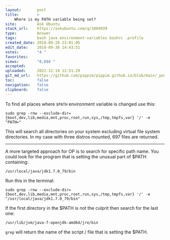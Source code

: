 ```yaml
---
layout:       post
title:        >
    Where is my PATH variable being set?
site:         Ask Ubuntu
stack_url:    https://askubuntu.com/q/1069939
type:         Answer
tags:         bash java environment-variables bashrc .profile
created_date: 2018-08-28 23:01:05
edit_date:    2018-09-30 14:43:51
votes:        "4 "
favorites:    
views:        "8,694 "
accepted:     
uploaded:     2022-12-19 12:51:29
git_md_url:   https://github.com/pippim/pippim.github.io/blob/main/_posts/2018/2018-08-28-Where-is-my-PATH-variable-being-set_.md
toc:          false
navigation:   false
clipboard:    false
---
```


To find all places where `$PATH` environment variable is changed use this:

``` 
sudo grep -rnw --exclude-dir={boot,dev,lib,media,mnt,proc,root,run,sys,/tmp,tmpfs,var} '/' -e "PATH="
```

This will search all directories on your system excluding virtual file system directories. In my case with three distros mounted, 697 files are returned.


----------


A more targeted approach for OP is to search for specific path name. You could look for the program that is setting the unusual part of $PATH containing:

``` 
/usr/local/java/jdk1.7.0_79/bin
```

Run this in the terminal:

``` 
sudo grep -rnw --exclude-dir={boot,dev,lib,media,mnt,proc,root,run,sys,/tmp,tmpfs,var} '/' -e "/usr/local/java/jdk1.7.0_79/bin"
```

If the first directory in the $PATH is not the culprit then search for the last one:

``` 
/usr/lib/jvm/java-7-openjdk-amd64/jre/bin
```

`grep` will return the name of the script / file that is setting the $PATH.
